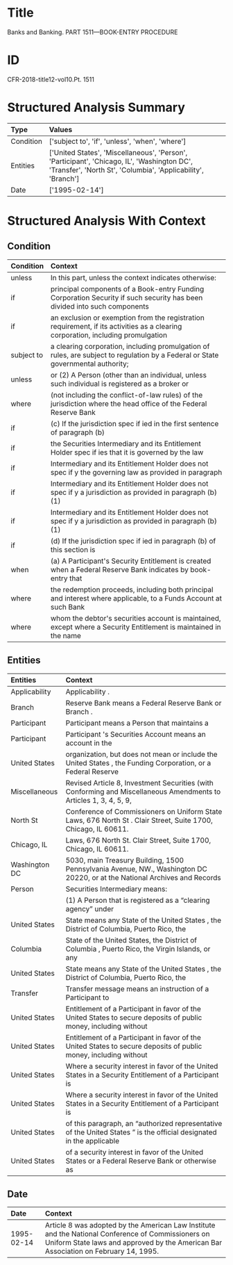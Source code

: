 # Title

 Banks and Banking. PART 1511—BOOK-ENTRY PROCEDURE


# ID

 CFR-2018-title12-vol10.Pt. 1511


# Structured Analysis Summary

| Type      | Values                                                                                                                                                     |
|:----------|:-----------------------------------------------------------------------------------------------------------------------------------------------------------|
| Condition | ['subject to', 'if', 'unless', 'when', 'where']                                                                                                            |
| Entities  | ['United States', 'Miscellaneous', 'Person', 'Participant', 'Chicago, IL', 'Washington DC', 'Transfer', 'North St', 'Columbia', 'Applicability', 'Branch'] |
| Date      | ['1995-02-14']                                                                                                                                             |


# Structured Analysis With Context

 


## Condition

| Condition   | Context                                                                                                                          |
|:------------|:---------------------------------------------------------------------------------------------------------------------------------|
| unless      | In this part,  unless  the context indicates otherwise:                                                                          |
| if          | principal components of a Book-entry Funding Corporation Security if such security has been divided into such components         |
| if          | an exclusion or exemption from the registration requirement, if its activities as a clearing corporation, including promulgation |
| subject to  | a clearing corporation, including promulgation of rules, are subject to regulation by a Federal or State governmental authority; |
| unless      | or (2) A Person (other than an individual, unless such individual is registered as a broker or                                   |
| where       | (not including the conflict-of-law rules) of the jurisdiction where the head office of the Federal Reserve Bank                  |
| if          | (c) If the jurisdiction spec if ied in the first sentence of paragraph (b)                                                       |
| if          | the Securities Intermediary and its Entitlement Holder spec if ies that it is governed by the law                                |
| if          | Intermediary and its Entitlement Holder does not spec if y the governing law as provided in paragraph                            |
| if          | Intermediary and its Entitlement Holder does not spec if y a jurisdiction as provided in paragraph (b)(1)                        |
| if          | Intermediary and its Entitlement Holder does not spec if y a jurisdiction as provided in paragraph (b)(1)                        |
| if          | (d) If the jurisdiction spec if ied in paragraph (b) of this section is                                                          |
| when        | (a) A Participant's Security Entitlement is created  when a Federal Reserve Bank indicates by book-entry that                    |
| where       | the redemption proceeds, including both principal and interest where applicable, to a Funds Account at such Bank                 |
| where       | whom the debtor's securities account is maintained, except where a Security Entitlement is maintained in the name                |


## Entities

| Entities      | Context                                                                                                                          |
|:--------------|:---------------------------------------------------------------------------------------------------------------------------------|
| Applicability | Applicability .                                                                                                                  |
| Branch        | Reserve Bank means a Federal Reserve Bank or Branch .                                                                            |
| Participant   | Participant  means a Person that maintains a                                                                                     |
| Participant   | Participant 's Securities Account means an account in the                                                                        |
| United States | organization, but does not mean or include the United States , the Funding Corporation, or a Federal Reserve                     |
| Miscellaneous | Revised Article 8, Investment Securities (with Conforming and Miscellaneous Amendments to Articles 1, 3, 4, 5, 9,                |
| North St      | Conference of Commissioners on Uniform State Laws, 676 North St . Clair Street, Suite 1700, Chicago, IL 60611.                   |
| Chicago, IL   | Laws, 676 North St. Clair Street, Suite 1700, Chicago, IL  60611.                                                                |
| Washington DC | 5030, main Treasury Building, 1500 Pennsylvania Avenue, NW., Washington DC 20220, or at the National Archives and Records        |
| Person        | Securities Intermediary means:                                                                                                   |
|               |             (1) A  Person that is registered as a &#8220;clearing agency&#8221; under                                            |
| United States | State means any State of the  United States , the District of Columbia, Puerto Rico, the                                         |
| Columbia      | State of the United States, the District of Columbia , Puerto Rico, the Virgin Islands, or any                                   |
| United States | State means any State of the  United States , the District of Columbia, Puerto Rico, the                                         |
| Transfer      | Transfer message means an instruction of a Participant to                                                                        |
| United States | Entitlement of a Participant in favor of the United States to secure deposits of public money, including without                 |
| United States | Entitlement of a Participant in favor of the United States to secure deposits of public money, including without                 |
| United States | Where a security interest in favor of the  United States in a Security Entitlement of a Participant is                           |
| United States | Where a security interest in favor of the  United States in a Security Entitlement of a Participant is                           |
| United States | of this paragraph, an &#8220;authorized representative of the United States &#8221; is the official designated in the applicable |
| United States | of a security interest in favor of the United States or a Federal Reserve Bank or otherwise as                                   |


## Date

| Date       | Context                                                                                                                                                                                   |
|:-----------|:------------------------------------------------------------------------------------------------------------------------------------------------------------------------------------------|
| 1995-02-14 | Article 8 was adopted by the American Law Institute and the National Conference of Commissioners on Uniform State laws and approved by the American Bar Association on February 14, 1995. |


